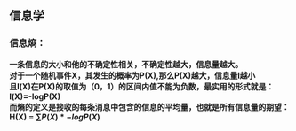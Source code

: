 ## 信息学
### 信息熵：  
**一条信息的大小和他的不确定性相关，不确定性越大，信息量越大。  
对于一个随机事件X，其发生的概率为P(X),那么P(X)越大，信息量l越小  
且l(X)在P(X)的取值为（0，1）的区间内值不能为负数，最实用的形式就是：  
l(X)=-logP(X)  
而熵的定义是接收的每条消息中包含的信息的平均量，也就是所有信息量的期望：  
H(X) = $\sum P(X) * -logP(X)$**
